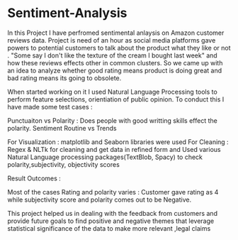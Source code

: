 # Sentiment-Analysis

In this Project I have perfromed sentimental anlaysis on Amazon customer reviews data. Project is need of an hour as social media platforms gave powers to potential customers to talk about the product what they like or not . "Some say I don't like the texture of the cream I bought last week" and how these reviews effects other in common clusters.
So we came up with an idea to analyze whether good rating means product is doing great and bad rating means its going to obsolete.

When started working on it  I used Natural Language Processing tools to perform feature selections, orientiation of public opinion. To conduct this I have made some test cases :

Punctuaiton vs Polarity : Does people with good writting skills effect the polarity.
Sentiment Routine vs Trends

For Visualization : matplotlib and Seaborn libraries were used 
For Cleaning  : Regex & NLTk for cleaning and get data in refined form and Used various Natural Language processing packages(TextBlob, Spacy) to check polarity,subjectivity, objectivity scores 



Result Outcomes :

Most of the cases Rating and polarity varies : Customer gave rating as 4 while subjectivity score and polarity comes out to be Negative.

This project helped us in dealing with the feedback from customers and provide future goals to find positive and negative themes that leverage statistical significance of the data to make more relevant ,legal claims
